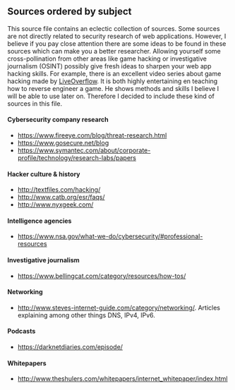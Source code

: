## Sources ordered by subject
This source file contains an eclectic collection of sources. Some sources are not directly related to security research of web applications. 
However, I believe if you pay close attention there are some ideas to be found in these sources which can make you a better researcher.
Allowing yourself some cross-pollination from other areas like game hacking or investigative journalism (OSINT) possibly give fresh ideas
to sharpen your web app hacking skills. For example, there is an excellent video series about game hacking made by [LiveOverflow](https://www.youtube.com/playlist?list=PLhixgUqwRTjzzBeFSHXrw9DnQtssdAwgG). It is both highly entertaining en teaching how to reverse engineer a game. He shows methods and skills I believe I will be able to use later on. Therefore I decided to include these kind of sources in this file.

#### Cybersecurity company research
  * https://www.fireeye.com/blog/threat-research.html
  * https://www.gosecure.net/blog
  * https://www.symantec.com/about/corporate-profile/technology/research-labs/papers
 
#### Hacker culture & history
  * http://textfiles.com/hacking/
  * http://www.catb.org/esr/faqs/
  * http://www.nyxgeek.com/

#### Intelligence agencies
  * https://www.nsa.gov/what-we-do/cybersecurity/#professional-resources
  
#### Investigative journalism
  * https://www.bellingcat.com/category/resources/how-tos/
  
#### Networking
  * http://www.steves-internet-guide.com/category/networking/. Articles explaining among other things DNS, IPv4, IPv6.
  
#### Podcasts
  * https://darknetdiaries.com/episode/

#### Whitepapers
  * http://www.theshulers.com/whitepapers/internet_whitepaper/index.html
  
